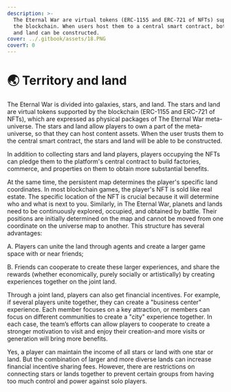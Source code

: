 ```yaml
---
description: >-
  The Eternal War are virtual tokens (ERC-1155 and ERC-721 of NFTs) supported by
  the blockchain. When users host them to a central smart contract, both stars
  and land can be constructed.
cover: ../.gitbook/assets/18.PNG
coverY: 0
---
```


# 🌏 Territory and land

The Eternal War is divided into galaxies, stars, and land. The stars and land are virtual tokens supported by the blockchain (ERC-1155 and ERC-721 of NFTs), which are expressed as physical packages of The Eternal War meta-universe. The stars and land allow players to own a part of the meta-universe, so that they can host content assets. When the user trusts them to the central smart contract, the stars and land will be able to be constructed.

In addition to collecting stars and land players, players occupying the NFTs can pledge them to the platform's central contract to build factories, commerce, and properties on them to obtain more substantial benefits.

At the same time, the persistent map determines the player's specific land coordinates. In most blockchain games, the player's NFT is sold like real estate. The specific location of the NFT is crucial because it will determine who and what is next to you. Similarly, in The Eternal War, planets and lands need to be continuously explored, occupied, and obtained by battle. Their positions are initially determined on the map and cannot be moved from one coordinate on the universe map to another. This structure has several advantages:

A. Players can unite the land through agents and create a larger game space with or near friends;

B. Friends can cooperate to create these larger experiences, and share the rewards (whether economically, purely socially or artistically) by creating experiences together on the joint land.

Through a joint land, players can also get financial incentives. For example, if several players unite together, they can create a "business center" experience. Each member focuses on a key attraction, or members can focus on different communities to create a "city" experience together. In each case, the team’s efforts can allow players to cooperate to create a stronger motivation to visit and enjoy their creation-and more visits or generation will bring more benefits.

Yes, a player can maintain the income of all stars or land with one star or land. But the combination of larger and more diverse lands can increase financial incentive sharing fees. However, there are restrictions on connecting stars or lands together to prevent certain groups from having too much control and power against solo players.

